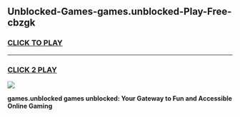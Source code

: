 
## Unblocked-Games-games.unblocked-Play-Free-cbzgk
<h3>
<a href="https://premium76.site?title=games.unblocked&ref=20A">CLICK TO PLAY</a></h3>
<hr>

<h3>
<a href="https://premium76.site?title=games.unblocked&ref=20A">CLICK 2 PLAY</a>
  
</h3>

<a href="https://premium76.site?title=games.unblocked&ref=20A"><img src="https://clearcache.store/games.png"></a>


**games.unblocked games unblocked: Your Gateway to Fun and Accessible Online Gaming**
